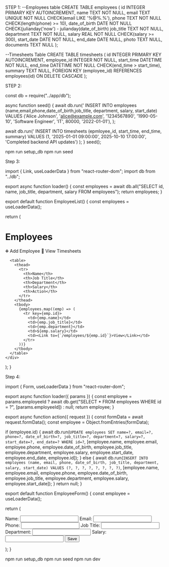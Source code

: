STEP 1:
--Employees table 
CREATE TABLE employees (
   id INTEGER PRIMARY KEY AUTOINCREMENT,
   name TEXT NOT NULL,
   email TEXT UNIQUE NOT NULL CHECK(email LIKE '%@%.%'),
   phone TEXT NOT NULL CHECK(length(phone) >= 10),
   date_of_birth DATE NOT NULL CHECK(julianday('now') - julianday(date_of_birth)
   job_title TEXT NOT NULL,
   department TEXT NOT NULL,
   salary REAL NOT NULL CHECK(salary >= 300),
   start_date DATE NOT NULL,
   end_date DATE NULL,
   photo TEXT NULL,
   documents TEXT NULL
   );
   
--Timesheets Table
CREATE TABLE timesheets (
   id INTEGER PRIMARY KEY AUTOINCREMENT,
   employee_id INTEGER NOT NULL,
   start_time DATETIME NOT NULL,
   end_time DATETIME NOT NULL CHECK(end_time > start_time),
   summary TEXT NULL, 
   FOREIGN KEY (employee_id) REFERENCES employees(id) ON DELETE CASCADE
   );
   
STEP 2:

const db = require("../app/db");

async function seed() {
await db.run('
  INSERT INTO employees 
  (name,email,phone,date_of_birth,job_title, department, salary, start_date)
  VALUES 
  ('Alice Johnson', 'alice@example.com', '1234567890', '1990-05-10', 'Software Engineer', 'IT', 80000, '2022-01-01'), 
  );

await db.run('
INSERT INTO timesheets (epmloyee_id, start_time, end_time, summary)
VALUES 
(1, '2025-01-01 09:00:00', 2025-10-10 17:00:00', 'Completed backend API updates')
);
}
seed();

npm run setup_db
npm run seed

Step 3: 

import { Link, useLoaderData } from "react-router-dom";
import db from "../db";

export async function loader() {
  const employees = await db.all("SELECT id, name, job_title, department, salary FROM employees");
  return employees;
}

export default function EmployeeList() {
  const employees = useLoaderData();

  return (
    <div>
      <h1>Employees</h1>
      <Link to="/employees/new">➕ Add Employee</Link>
      <Link to="/timesheets">📄 View Timesheets</Link>
      
      <table>
        <thead>
          <tr>
            <th>Name</th>
            <th>Job Title</th>
            <th>Department</th>
            <th>Salary</th>
            <th>Action</th>
          </tr>
        </thead>
        <tbody>
          {employees.map((emp) => (
            <tr key={emp.id}>
              <td>{emp.name}</td>
              <td>{emp.job_title}</td>
              <td>{emp.department}</td>
              <td>${emp.salary}</td>
              <td><Link to={`/employees/${emp.id}`}>View</Link></td>
            </tr>
          ))}
        </tbody>
      </table>
    </div>
  );
}

Step 4:

import { Form, useLoaderData } from "react-router-dom";

export async function loader({ params }) {
  const employee = params.employeeId
    ? await db.get("SELECT * FROM employees WHERE id = ?", [params.employeeId])
    : null;
  return employee;
}

export async function action({ request }) {
  const formData = await request.formData();
  const employee = Object.fromEntries(formData);

  if (employee.id) {
    await db.run(`
      UPDATE employees SET name=?, email=?, phone=?, date_of_birth=?, job_title=?, department=?, salary=?, start_date=?, end_date=?
      WHERE id=?
    `, [employee.name, employee.email, employee.phone, employee.date_of_birth, employee.job_title, employee.department, employee.salary, employee.start_date, employee.end_date, employee.id]);
  } else {
    await db.run(`
      INSERT INTO employees (name, email, phone, date_of_birth, job_title, department, salary, start_date)
      VALUES (?, ?, ?, ?, ?, ?, ?, ?)
    `, [employee.name, employee.email, employee.phone, employee.date_of_birth, employee.job_title, employee.department, employee.salary, employee.start_date]);
  }
  return null;
}

export default function EmployeeForm() {
  const employee = useLoaderData();

  return (
    <Form method="post">
      <input type="hidden" name="id" value={employee?.id} />
      <label>Name: <input name="name" defaultValue={employee?.name} required /></label>
      <label>Email: <input type="email" name="email" defaultValue={employee?.email} required /></label>
      <label>Phone: <input type="tel" name="phone" defaultValue={employee?.phone} required /></label>
      <label>Job Title: <input name="job_title" defaultValue={employee?.job_title} required /></label>
      <label>Department: <input name="department" defaultValue={employee?.department} required /></label>
      <label>Salary: <input type="number" name="salary" defaultValue={employee?.salary} required /></label>
      <button type="submit">Save</button>
    </Form>
  );
}

npm run setup_db
npm run seed
npm run dev



   
 

